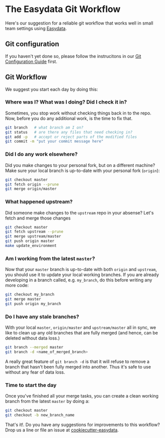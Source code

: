 # The Easydata Git Workflow
Here's our suggestion for a reliable git workflow that works well in small team settings using [Easydata][cookiecutter-easydata].

## Git configuration

If you haven't yet done so, please follow the instrucitons
in our [Git Configuration Guide](git-configuration.md) first.

## Git Workflow

We suggest you start each day by doing this:

### Where was I? What was I doing? Did I check it in?
Sometimes, you stop work without checking things back in to the repo.
Now, before you do any additional work, is the time to fix that.
```bash
git branch   # what branch am I on?
git status   # are there any files that need checking in?
git add -p   # accept or reject parts of the modified files
git commit -m "put your commit message here"
```

### Did I do any work elsewhere?
Did you make changes to your personal fork, but on a different machine? Make sure your local branch is up-to-date with your personal fork (`origin`):
```bash
git checkout master
git fetch origin --prune
git merge origin/master
```

### What happened upstream?
Did someone make changes to the `upstream` repo in your absense?
Let's fetch and merge those changes

```bash
git checkout master
git fetch upstream --prune
git merge upstream/master
git push origin master
make update_environment
```

### Am I working from the latest `master`?
Now that your `master` branch is up-to-date with both `origin` and `upstream`, you should use it to update your local working branches. If you are already developing in a branch called, e.g. `my_branch`, do this before writing any more code:

```bash
git checkout my_branch
git merge master
git push origin my_branch
```

### Do I have any stale branches?
With your local `master`, `origin/master` and `upstream/master` all in sync, we like to clean up any old branches that are fully merged (and hence, can be deleted without data loss.)
```bash
git branch --merged master
git branch -d <name_of_merged_branch>
```
A really great feature of `git branch -d` is that it will refuse to remove a branch that hasn't been fully merged into another. Thus it's safe to use without any fear of data loss.


### Time to start the day
Once you've finished all your merge tasks, you can create a clean working branch from the latest `master` by doing a:
```bash
git checkout master
git checkout -b new_branch_name
```


That's it!. Do you have any suggestions for improvements to this workflow? Drop us a line or file an issue at
[cookiecutter-easydata].

[cookiecutter-easydata]: https://github.com/hackalog/cookiecutter-easydata/